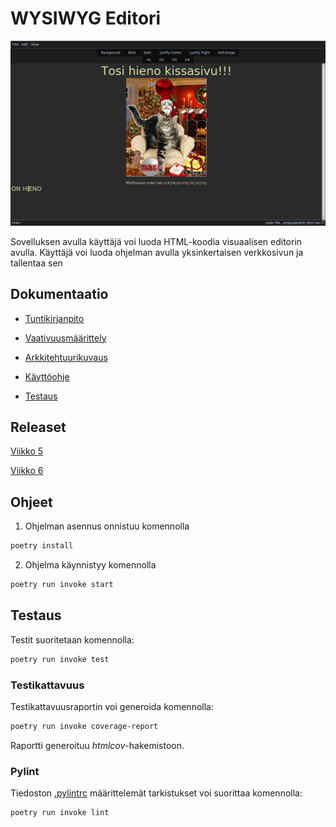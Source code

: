 # WYSIWYG Editori

![kuva](./dokumentaatio/kuvat/screenshot.png)

Sovelluksen avulla käyttäjä voi luoda HTML-koodia visuaalisen editorin avulla. Käyttäjä voi luoda ohjelman avulla yksinkertaisen verkkosivun ja tallentaa sen


## Dokumentaatio
 - [Tuntikirjanpito](./dokumentaatio/tuntikirjanpito.md)

- [Vaativuusmäärittely](./dokumentaatio/vaativuusmaarittely.md)

- [Arkkitehtuurikuvaus](./dokumentaatio/arkkitehtuurikuvaus.md)

- [Käyttöohje](./dokumentaatio/kayttoohje.md)

- [Testaus](./dokumentaatio/testaus.md)

## Releaset

[Viikko 5](https://github.com/msha/ot-harjoitustyo/releases/tag/v0.1.0)

[Viikko 6](https://github.com/msha/ot-harjoitustyo/releases/tag/v0.2.0)

## Ohjeet

1. Ohjelman asennus onnistuu komennolla
```bash
poetry install
```
2. Ohjelma käynnistyy komennolla
```bash
poetry run invoke start
```


## Testaus

Testit suoritetaan komennolla:

```bash
poetry run invoke test
```

### Testikattavuus

Testikattavuusraportin voi generoida komennolla:

```bash
poetry run invoke coverage-report
```

Raportti generoituu _htmlcov_-hakemistoon.

### Pylint

Tiedoston [.pylintrc](./.pylintrc) määrittelemät tarkistukset voi suorittaa komennolla:

```bash
poetry run invoke lint
```
